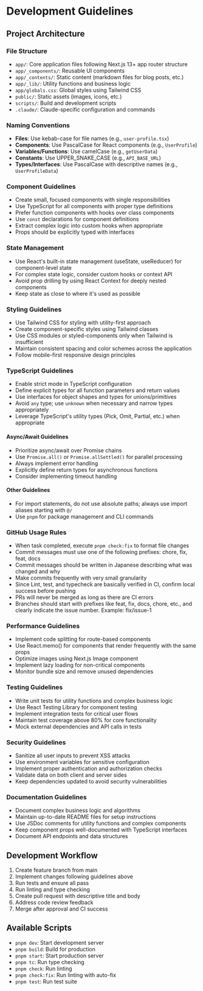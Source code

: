 # Development Guidelines

## Project Architecture

### File Structure

- `app/`: Core application files following Next.js 13+ app router structure
- `app/_components/`: Reusable UI components
- `app/_contents/`: Static content (markdown files for blog posts, etc.)
- `app/_lib/`: Utility functions and business logic
- `app/globals.css`: Global styles using Tailwind CSS
- `public/`: Static assets (images, icons, etc.)
- `scripts/`: Build and development scripts
- `.claude/`: Claude-specific configuration and commands

### Naming Conventions

- **Files**: Use kebab-case for file names (e.g., `user-profile.tsx`)
- **Components**: Use PascalCase for React components (e.g., `UserProfile`)
- **Variables/Functions**: Use camelCase (e.g., `getUserData`)
- **Constants**: Use UPPER_SNAKE_CASE (e.g., `API_BASE_URL`)
- **Types/Interfaces**: Use PascalCase with descriptive names (e.g., `UserProfileData`)

### Component Guidelines

- Create small, focused components with single responsibilities
- Use TypeScript for all components with proper type definitions
- Prefer function components with hooks over class components
- Use `const` declarations for component definitions
- Extract complex logic into custom hooks when appropriate
- Props should be explicitly typed with interfaces

### State Management

- Use React's built-in state management (useState, useReducer) for component-level state
- For complex state logic, consider custom hooks or context API
- Avoid prop drilling by using React Context for deeply nested components
- Keep state as close to where it's used as possible

### Styling Guidelines

- Use Tailwind CSS for styling with utility-first approach
- Create component-specific styles using Tailwind classes
- Use CSS modules or styled-components only when Tailwind is insufficient
- Maintain consistent spacing and color schemes across the application
- Follow mobile-first responsive design principles

### TypeScript Guidelines

- Enable strict mode in TypeScript configuration
- Define explicit types for all function parameters and return values
- Use interfaces for object shapes and types for unions/primitives
- Avoid `any` type; use `unknown` when necessary and narrow types appropriately
- Leverage TypeScript's utility types (Pick, Omit, Partial, etc.) when appropriate

#### Async/Await Guidelines

- Prioritize async/await over Promise chains
- Use `Promise.all()` or `Promise.allSettled()` for parallel processing
- Always implement error handling
- Explicitly define return types for asynchronous functions
- Consider implementing timeout handling

#### Other Guidelines

- For import statements, do not use absolute paths; always use import aliases starting with `@/`
- Use `pnpm` for package management and CLI commands

### GitHub Usage Rules

- When task completed, execute `pnpm check:fix` to format file changes
- Commit messages must use one of the following prefixes: chore, fix, feat, docs
- Commit messages should be written in Japanese describing what was changed and why
- Make commits frequently with very small granularity
- Since Lint, test, and typecheck are basically verified in CI, confirm local success before pushing
- PRs will never be merged as long as there are CI errors
- Branches should start with prefixes like feat, fix, docs, chore, etc., and clearly indicate the issue number. Example: fix/issue-1

### Performance Guidelines

- Implement code splitting for route-based components
- Use React.memo() for components that render frequently with the same props
- Optimize images using Next.js Image component
- Implement lazy loading for non-critical components
- Monitor bundle size and remove unused dependencies

### Testing Guidelines

- Write unit tests for utility functions and complex business logic
- Use React Testing Library for component testing
- Implement integration tests for critical user flows
- Maintain test coverage above 80% for core functionality
- Mock external dependencies and API calls in tests

### Security Guidelines

- Sanitize all user inputs to prevent XSS attacks
- Use environment variables for sensitive configuration
- Implement proper authentication and authorization checks
- Validate data on both client and server sides
- Keep dependencies updated to avoid security vulnerabilities

### Documentation Guidelines

- Document complex business logic and algorithms
- Maintain up-to-date README files for setup instructions
- Use JSDoc comments for utility functions and complex components
- Keep component props well-documented with TypeScript interfaces
- Document API endpoints and data structures

## Development Workflow

1. Create feature branch from main
2. Implement changes following guidelines above
3. Run tests and ensure all pass
4. Run linting and type checking
5. Create pull request with descriptive title and body
6. Address code review feedback
7. Merge after approval and CI success

## Available Scripts

- `pnpm dev`: Start development server
- `pnpm build`: Build for production
- `pnpm start`: Start production server
- `pnpm tc`: Run type checking
- `pnpm check`: Run linting
- `pnpm check:fix`: Run linting with auto-fix
- `pnpm test`: Run test suite
